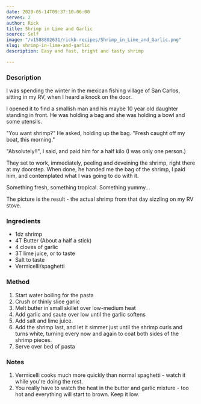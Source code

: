 ```yaml
---
date: 2020-05-14T09:37:10-06:00
serves: 2
author: Rick
title: Shrimp in Lime and Garlic
source: Self
image: "/v1588802631/rickb-recipes/Shrimp_in_Lime_and_Garlic.png"
slug: shrimp-in-lime-and-garlic
description: Easy and fast, bright and tasty shrimp

---
```

### Description

I was spending the winter in the mexican fishing village of San Carlos, sitting in my RV, when I heard a knock on the door.

I opened it to find a smallish man and his maybe 10 year old daughter standing in front.  He was holding a bag and she was holding a bowl and some utensils.

"You want shrimp?" He asked, holding up the bag.  "Fresh caught off my boat, this morning."

"Absolutely!!", I said, and paid him for a half kilo (I was only one person.)

They set to work, immediately, peeling and deveining the shrimp, right there at my doorstep.  When done, he handed me the bag of the shrimp, I paid him, and contemplated what I was going to do with it.

Something fresh, something tropical. Something yummy...

The picture is the result - the actual shrimp from that day sizzling on my RV stove.

### Ingredients

* 1dz shrimp
* 4T Butter (About a half a stick)
* 4 cloves of garlic
* 3T lime juice, or to taste
* Salt to taste
* Vermicelli/spaghetti

### Method

1. Start water boiling for the pasta
2. Crush or thinly slice garlic
3. Melt butter in small skillet over low-medium heat
4. Add garlic and saute over low until the garlic softens
5. Add salt and lime juice.
6. Add the shrimp last, and let it simmer just until the shrimp curls and turns white, turning every now and again to coat both sides of the shrimp pieces.
7. Serve over bed of pasta

### Notes

1. Vermicelli cooks much more quickly than normal spaghetti - watch it while you're doing the rest.
2. You really have to watch the heat in the butter and garlic mixture - too hot and everything will start to brown.  Keep it low.
